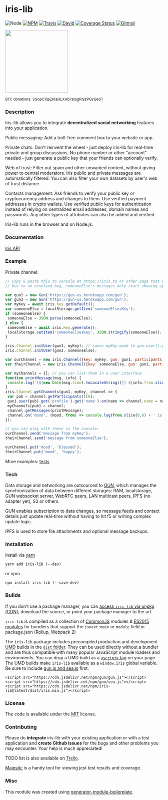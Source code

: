 # iris-lib

![Node](https://img.shields.io/node/v/iris-lib.svg?style=flat-square)
[![NPM](https://img.shields.io/npm/v/iris-lib.svg?style=flat-square)](https://www.npmjs.com/package/iris-lib)
[![Travis](https://img.shields.io/travis/irislib/iris-lib/master.svg?style=flat-square)](https://travis-ci.org/irislib/iris-lib)
[![David](https://img.shields.io/david/irislib/iris-lib.svg?style=flat-square)](https://david-dm.org/irislib/iris-lib)
[![Coverage Status](https://img.shields.io/coveralls/irislib/iris-lib.svg?style=flat-square)](https://coveralls.io/github/irislib/iris-lib)
[![Gitmoji](https://img.shields.io/badge/gitmoji-%20😜%20😍-FFDD67.svg?style=flat-square)](https://gitmoji.carloscuesta.me/)

<a href="https://opencollective.com/iris-social/donate" target="_blank"><img src="https://opencollective.com/iris-social/donate/button@2x.png?color=blue" width=200 /></a>

<p><sub>BTC donations: 3GopC1ijpZktaGLXHb7atugPj9zPGyQeST</sub></p>

### Description
Iris-lib allows you to integrate __decentralized social networking__ features into your application.

Public messaging: Add a troll-free comment box to your website or app.

Private chats: Don't reinvent the wheel - just deploy iris-lib for real-time private and group discussions. No phone number or other "account" needed - just generate a public key that your friends can optionally verify.

Web of trust: Filter out spam and other unwanted content, without giving power to central moderators. Iris public and private messages are automatically filtered. You can also filter your own datasets by user's web of trust distance.

Contacts management: Ask friends to verify your public key or cryptocurrency address and changes to them. Use verified payment addresses in crypto wallets. Use verified public keys for authentication instead of relying on centralized email addresses, domain names and passwords. Any other types of attributes can also be added and verified.

Iris-lib runs in the browser and on Node.js.

### Documentation
[Iris API](http://docs.iris.to/)

### Example
Private channel:
```js
// Copy & paste this to console at https://iris.to or other page that has gun, sea and iris-lib
// Due to an unsolved bug, someoneElse's messages only start showing up after a reload

var gun1 = new Gun('https://gun-us.herokuapp.com/gun');
var gun2 = new Gun('https://gun-us.herokuapp.com/gun');
var myKey = await iris.Key.getDefault();
var someoneElse = localStorage.getItem('someoneElsesKey');
if (someoneElse) {
 someoneElse = JSON.parse(someoneElse);
} else {
 someoneElse = await iris.Key.generate();
 localStorage.setItem('someoneElsesKey', JSON.stringify(someoneElse));
}

iris.Channel.initUser(gun1, myKey); // saves myKey.epub to gun.user().get('epub')
iris.Channel.initUser(gun2, someoneElse);

var ourChannel = new iris.Channel({key: myKey, gun: gun1, participants: someoneElse.pub});
var theirChannel = new iris.Channel({key: someoneElse, gun: gun2, participants: myKey.pub});

var myChannels = {}; // you can list them in a user interface
function printMessage(msg, info) {
 console.log(`[${new Date(msg.time).toLocaleString()}] ${info.from.slice(0,8)}: ${msg.text}`)
}
iris.Channel.getChannels(gun1, myKey, channel => {
 var pub = channel.getParticipants()[0];
 gun1.user(pub).get('profile').get('name').on(name => channel.name = name);
 myChannels[pub] = channel;
 channel.getMessages(printMessage);
 channel.on('mood', (mood, from) => console.log(from.slice(0,8) + ' is feeling ' + mood));
});

// you can play with these in the console:
ourChannel.send('message from myKey');
theirChannel.send('message from someoneElse');

ourChannel.put('mood', 'blessed');
theirChannel.put('mood', 'happy');
```

More examples: [tests](https://github.com/irislib/iris-lib/tree/master/__tests__) 

### Tech
Data storage and networking are outsourced to [GUN](https://github.com/amark/gun), which manages the synchronization of data between different storages: RAM, localstorage, GUN websocket server, WebRTC peers, LAN multicast peers, IPFS (no adapter yet), S3 or others.

GUN enables subscription to data changes, so message feeds and contact details just update real-time without having to hit f5 or writing complex update logic.

IPFS is used to store file attachments and optional message backups.

### Installation

Install via [yarn](https://github.com/yarnpkg/yarn)

	yarn add iris-lib (--dev)

or npm

	npm install iris-lib (--save-dev)

### Builds

If you don't use a package manager, you can [access `iris-lib` via unpkg (CDN)](https://unpkg.com/iris-lib/), download the source, or point your package manager to the url.

`iris-lib` is compiled as a collection of [CommonJS](http://webpack.github.io/docs/commonjs.html) modules & [ES2015 modules](http://www.2ality.com/2014/09/es6-modules-final.html) for bundlers that support the `jsnext:main` or `module` field in package.json (Rollup, Webpack 2)

The `iris-lib` package includes precompiled production and development [UMD](https://github.com/umdjs/umd) builds in the [`dist` folder](https://unpkg.com/iris-lib/dist/). They can be used directly without a bundler and are thus compatible with many popular JavaScript module loaders and environments. You can drop a UMD build as a [`<script>` tag](https://unpkg.com/iris-lib) on your page. The UMD builds make `iris-lib` available as a `window.iris` global variable. Be sure to include [gun.js and sea.js](https://github.com/amark/gun) first.

```
<script src="https://cdn.jsdelivr.net/npm/gun/gun.js"></script>
<script src="https://cdn.jsdelivr.net/npm/gun/sea.js"></script>
<script src="https://cdn.jsdelivr.net/npm/iris-lib@latest/dist/iris.min.js"></script>
```

### License

The code is available under the [MIT](LICENSE) license.

### Contributing

Please do **integrate** iris-lib with your existing application or with a test application and **create Github issues** for the bugs and other problems you may encounter. Your help is much appreciated!

TODO list is also available on [Trello](https://trello.com/b/8qUutkmP/iris).

[Majestic](https://github.com/Raathigesh/majestic) is a handy tool for viewing jest test results and coverage.

### Misc

This module was created using [generator-module-boilerplate](https://github.com/duivvv/generator-module-boilerplate).
